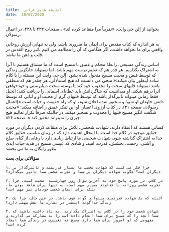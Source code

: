 ```yaml
---
title:  اندیشه هایی فراتر
date:  10/07/2020
---
```


بخوانید از اِلن جی وایت، «تقریباً مرا متقاعد کرده ای» ، صفحات ۴۳۳ تا ۴۳۸، در اعمال رسولان.

به هر اندازه که کتاب مقدس برای ایمان ما ضروری باشد، ولی به تنهایی ارزش روحانی واقعی برای ما نخواهد داشت، اگر هنگامی که آن را مطالعه می کنیم تاثیر روح القدس در قلب و ذهن ما نباشد.

اساس زندگی مسیحی، رابطهٔ محکم و عمیق با مسیح است که ما مشتاق هستیم تا آنرا به اشتراک بگذاریم. هر قدر هم که تعلیمِ درست مهم باشد، اما نمیتواند جایگزین زندگی که توسط فیض و محبت مسیح متحول شده بشود. اِلن جی وایت این مسئله را با کلام ساده اینطور بیان میکند:« منجی می دانست که هیچ استدلالی، هر چقدر هم که منطقی باشد نمیتواند قلبهای سخت را مجذوب خود کند یا پوسته سخت دنیاپرستی و خودخواهی آنرا درهم شکند. او میدانست که شاگردانش باید عطایای آسمانی را دریافت کنند؛ انجیل فقط زمانی میتواند تاثیرگذار باشد که توسط قلبهای گرم از محبت او و لبانی که توسط دانش جاودان او شیوا و سخنور شده اعلان شود، او که راه حقیقت و حیات است »(اعمال رسولان، صفحه ۳۱). در کتاب آرزوی اعصار، او این تفکر عمیق رااضافه میکند: «محبت شگفت انگیزِ مسیح قلبها را مجذوب و تسخیر میکند، در حالیکه صرفاً تکرار تعالیم هیچ چیزی را نمیتواند محقق کند ». صفحه ۸۲۶.

کسانی هستند که اعتقاد دارند، شهادت شخصی، تلاش برای متقاعد کردن دیگران در مورد حقایق موجود در کلام خدا است. با اینحال اهمیت دارد که در زمان مناسب حقایق کلام خدا به اشتراک گذاشته شود، شهادت شخصی ما ارتباط زیادی دارد با رهایی از گناه، صلح و آشتی، رحمت، بخشش، قدرت، امید، و شادی که عیسی مسیح در هدیه حیات ابدی بطور رایگان به ما می بخشد.

**سؤالاتی برای بحث**

`۱. چرا فکر می کنید که شهادت شخصی ما بسیار قدرتمند و تاثیرگذار بر دیگران است؟ چگونه شهادت دیگران بر شما و تجربه شخصی شما تاثیر میگذارد؟`

`۲. در کلاس، در مورد پاسخ خود به آخرین سؤال روز چهارشنبه  صحبت کنید. چرا تجربه شخصی روزانه با خداوند بسیار مهم است، نه تنها برای شاهد بودن ما، بلکه برای ایمان شخصی خودمان نیز مهم است؟`

`۳. البته که یک شهادت قدرتمند میتواند گواه قوی باشد. در عین حال، چرا یک زندگی خداگونه اینقدر در بشارت ما نقش مهمی دارد؟`

`۴. شهادت شخصی خود را در کلاس به اشتراک بگذارید. به یاد داشته باشید که شما آنچه را که مسیح برای شما انجام داده است را به مشارکت می گذارید و مفهومی که او امروز برای شما دارد.مسیح چه تغییری در زندگی شما ایجاد کرده است؟`